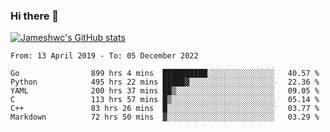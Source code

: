 ### Hi there 👋

[![Jameshwc's GitHub stats](https://github-readme-stats.vercel.app/api?username=jameshwc)](https://github.com/anuraghazra/github-readme-stats)

<!--START_SECTION:waka-->

```text
From: 13 April 2019 - To: 05 December 2022

Go                899 hrs 4 mins  ██████████░░░░░░░░░░░░░░░   40.57 %
Python            495 hrs 22 mins █████▓░░░░░░░░░░░░░░░░░░░   22.36 %
YAML              200 hrs 37 mins ██▒░░░░░░░░░░░░░░░░░░░░░░   09.05 %
C                 113 hrs 57 mins █▒░░░░░░░░░░░░░░░░░░░░░░░   05.14 %
C++               83 hrs 26 mins  █░░░░░░░░░░░░░░░░░░░░░░░░   03.77 %
Markdown          72 hrs 50 mins  ▓░░░░░░░░░░░░░░░░░░░░░░░░   03.29 %
```

<!--END_SECTION:waka-->